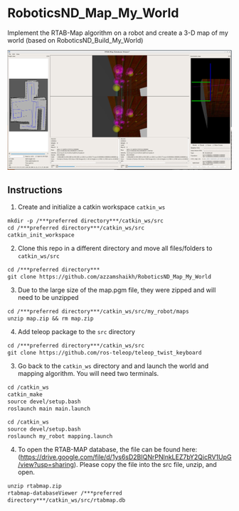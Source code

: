 # RoboticsND_Map_My_World
Implement the RTAB-Map algorithm on a robot and create a 3-D map of my world (based on RoboticsND_Build_My_World)

![rtab](RTAB-Map_Database_Viewer.png)

## Instructions

1. Create and initialize a catkin workspace `catkin_ws`
```
mkdir -p /***preferred directory***/catkin_ws/src  
cd /***preferred directory***/catkin_ws/src  
catkin_init_workspace  
```

2. Clone this repo in a different directory and move all files/folders to `catkin_ws/src`
```
cd /***preferred directory***  
git clone https://github.com/azzamshaikh/RoboticsND_Map_My_World  
```

3. Due to the large size of the map.pgm file, they were zipped and will need to be unzipped
```
cd /***preferred directory***/catkin_ws/src/my_robot/maps  
unzip map.zip && rm map.zip  
```

4. Add teleop package to the `src` directory
```
cd /***preferred directory***/catkin_ws/src  
git clone https://github.com/ros-teleop/teleop_twist_keyboard
````

3. Go back to the `catkin_ws` directory and and launch the world and mapping algorithm. You will need two terminals.
```
cd /catkin_ws  
catkin_make  
source devel/setup.bash  
roslaunch main main.launch
```
```
cd /catkin_ws  
source devel/setup.bash  
roslaunch my_robot mapping.launch
```
4. To open the RTAB-MAP database, the file can be found here: (https://drive.google.com/file/d/1ys6sD2BIQNrPNlnkLEZ7bY2QicRV1UpG/view?usp=sharing). Please copy the file into the src file, unzip, and open.
```
unzip rtabmap.zip
rtabmap-databaseViewer /***preferred directory***/catkin_ws/src/rtabmap.db
